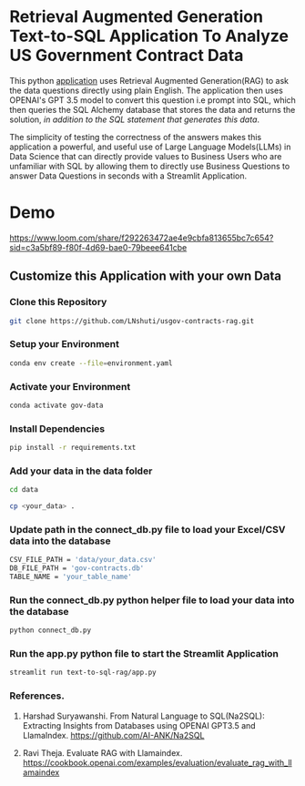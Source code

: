 # Retrieval Augmented Generation Text-to-SQL Application To Analyze US Government Contract Data

This python [application](https://usgov-contracts-analysis-rag.streamlit.app/) uses Retrieval Augmented Generation(RAG) to ask the data questions directly using plain English. The application then uses OPENAI's GPT 3.5 model to convert this question i.e prompt into SQL, which then queries the SQL Alchemy database that stores the data and returns the solution, *in addition to the SQL statement that generates this data*. 

The simplicity of testing the correctness of the answers makes this application a powerful, and useful use of Large Language Models(LLMs) in Data Science that can directly provide values to Business Users who are unfamiliar with SQL by allowing them to directly use Business Questions to answer Data Questions in seconds with a Streamlit Application.    

# Demo 
https://www.loom.com/share/f292263472ae4e9cbfa813655bc7c654?sid=c3a5bf89-f80f-4d69-bae0-79beee641cbe

## Customize this Application with your own Data

### Clone this Repository

```bash
git clone https://github.com/LNshuti/usgov-contracts-rag.git
```

### Setup your Environment
```bash
conda env create --file=environment.yaml
```

### Activate your Environment
```bash
conda activate gov-data
```

### Install Dependencies
```bash 
pip install -r requirements.txt
```

### Add your data in the data folder
```bash
cd data

cp <your_data> .
```

### Update path in the connect_db.py file to load your Excel/CSV data into the database

```bash
CSV_FILE_PATH = 'data/your_data.csv'
DB_FILE_PATH = 'gov-contracts.db'
TABLE_NAME = 'your_table_name'
```

### Run the **connect_db.py** python helper file to load your data into the database
```bash
python connect_db.py
```

### Run the **app.py** python file to start the Streamlit Application
```bash
streamlit run text-to-sql-rag/app.py
```

### References. 
1. Harshad Suryawanshi. From Natural Language to SQL(Na2SQL): Extracting Insights from Databases using OPENAI GPT3.5 and LlamaIndex. https://github.com/AI-ANK/Na2SQL

2. Ravi Theja. Evaluate RAG with Llamaindex. https://cookbook.openai.com/examples/evaluation/evaluate_rag_with_llamaindex

